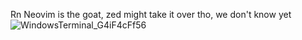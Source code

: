 Rn Neovim is the goat, zed might take it over tho, we don't know yet
![WindowsTerminal_G4iF4cFf56](https://github.com/user-attachments/assets/2125dbff-e37e-43aa-a816-a41d8148060e)
